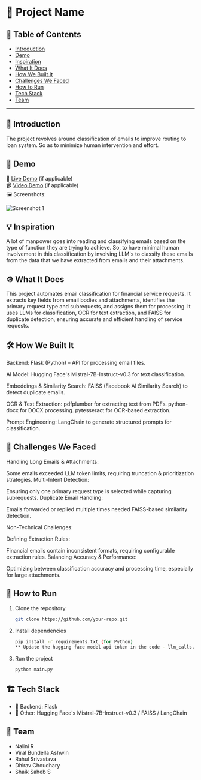 # 🚀 Project Name

## 📌 Table of Contents
- [Introduction](#introduction)
- [Demo](#demo)
- [Inspiration](#inspiration)
- [What It Does](#what-it-does)
- [How We Built It](#how-we-built-it)
- [Challenges We Faced](#challenges-we-faced)
- [How to Run](#how-to-run)
- [Tech Stack](#tech-stack)
- [Team](#team)

---

## 🎯 Introduction
The project revolves around classification of emails to improve routing to loan system. So as to minimize human intervention and effort.

## 🎥 Demo
🔗 [Live Demo](#) (if applicable)  
📹 [Video Demo](#) (if applicable)  
🖼️ Screenshots:

![Screenshot 1](link-to-image)

## 💡 Inspiration
A lot of manpower goes into reading and classifying emails based on the type of function they are trying to achieve. So, to have minimal human involvement in this classification by involving LLM's to classify these emails from the data that we have extracted from emails and their attachments.
## ⚙️ What It Does
This project automates email classification for financial service requests. It extracts key fields from email bodies and attachments, identifies the primary request type and subrequests, and assigns them for processing. It uses LLMs for classification, OCR for text extraction, and FAISS for duplicate detection, ensuring accurate and efficient handling of service requests. 

## 🛠️ How We Built It
Backend: 
Flask (Python) – API for processing email files.

AI Model:
Hugging Face's Mistral-7B-Instruct-v0.3 for text classification.

Embeddings & Similarity Search:
FAISS (Facebook AI Similarity Search) to detect duplicate emails.

OCR & Text Extraction:
pdfplumber for extracting text from PDFs.
python-docx for DOCX processing.
pytesseract for OCR-based extraction.

Prompt Engineering:
LangChain to generate structured prompts for classification.


## 🚧 Challenges We Faced

Handling Long Emails & Attachments:

Some emails exceeded LLM token limits, requiring truncation & prioritization strategies.
Multi-Intent Detection:

Ensuring only one primary request type is selected while capturing subrequests.
Duplicate Email Handling:

Emails forwarded or replied multiple times needed FAISS-based similarity detection.


Non-Technical Challenges:

Defining Extraction Rules:

Financial emails contain inconsistent formats, requiring configurable extraction rules.
Balancing Accuracy & Performance:

Optimizing between classification accuracy and processing time, especially for large attachments.


## 🏃 How to Run
1. Clone the repository  
   ```sh
   git clone https://github.com/your-repo.git
   ```
2. Install dependencies  
   ```sh
   pip install -r requirements.txt (for Python)
   ** Update the hugging face model api token in the code - llm_calls.py **
   ```
3. Run the project  
   ```sh
   python main.py
   
   ```

## 🏗️ Tech Stack
- 🔹 Backend: Flask
- 🔹 Other: Hugging Face's Mistral-7B-Instruct-v0.3 / FAISS / LangChain

## 👥 Team
- Nalini R
- Viral Bundella Ashwin
- Rahul Srivastava
- Dhirav Choudhary
- Shaik Saheb S
